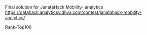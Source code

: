 Final solution for JanataHack Mobility- analytics https://datahack.analyticsvidhya.com/contest/janatahack-mobility-analytics/

Rank-Top100
